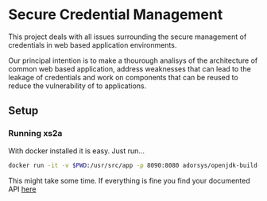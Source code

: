 # Secure Credential Management

This project deals with all issues surrounding the secure management of credentials in web based application environments.

Our principal intention is to make a thourough analisys of the architecture of common web based application, address weaknesses that can lead to the leakage of credentials and work on components that can be reused to reduce the vulnerability of to applications.

## Setup

### <a name="xs2a"></a>Running xs2a

With docker installed it is easy.
Just run...

```bash
docker run -it -v $PWD:/usr/src/app -p 8090:8080 adorsys/openjdk-build-base /usr/src/app/scripts/runxs2a.sh
```

This might take some time. If everything is fine you find your documented API [here](http://localhost:8090/swagger-ui/?url=http://localhost:8090/swagger.json)
